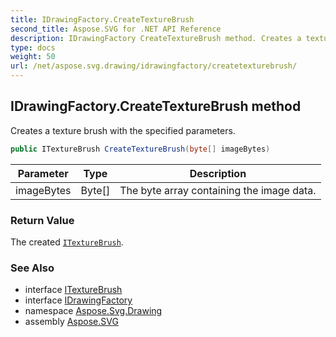 ```yaml
---
title: IDrawingFactory.CreateTextureBrush
second_title: Aspose.SVG for .NET API Reference
description: IDrawingFactory CreateTextureBrush method. Creates a texture brush with the specified parameters
type: docs
weight: 50
url: /net/aspose.svg.drawing/idrawingfactory/createtexturebrush/
---
```

## IDrawingFactory.CreateTextureBrush method

Creates a texture brush with the specified parameters.

```csharp
public ITextureBrush CreateTextureBrush(byte[] imageBytes)
```

| Parameter | Type | Description |
| --- | --- | --- |
| imageBytes | Byte[] | The byte array containing the image data. |

### Return Value

The created [`ITextureBrush`](../../itexturebrush/).

### See Also

* interface [ITextureBrush](../../itexturebrush/)
* interface [IDrawingFactory](../)
* namespace [Aspose.Svg.Drawing](../../../aspose.svg.drawing/)
* assembly [Aspose.SVG](../../../)
